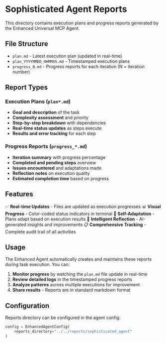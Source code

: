 # Sophisticated Agent Reports

This directory contains execution plans and progress reports generated by the Enhanced Universal MCP Agent.

## File Structure

- `plan.md` - Latest execution plan (updated in real-time)
- `plan_YYYYMMDD_HHMMSS.md` - Timestamped execution plans
- `progress_N.md` - Progress reports for each iteration (N = iteration number)

## Report Types

### Execution Plans (`plan*.md`)
- **Goal and description** of the task
- **Complexity assessment** and priority
- **Step-by-step breakdown** with dependencies
- **Real-time status updates** as steps execute
- **Results and error tracking** for each step

### Progress Reports (`progress_*.md`)
- **Iteration summary** with progress percentage
- **Completed and pending steps** overview
- **Issues encountered** and adaptations made
- **Reflection notes** on execution quality
- **Estimated completion time** based on progress

## Features

✅ **Real-time Updates** - Files are updated as execution progresses
📊 **Visual Progress** - Color-coded status indicators in terminal
🔄 **Self-Adaptation** - Plans adapt based on execution results
🧠 **Intelligent Reflection** - AI-generated insights and improvements
📋 **Comprehensive Tracking** - Complete audit trail of all activities

## Usage

The Enhanced Agent automatically creates and maintains these reports during task execution. You can:

1. **Monitor progress** by watching the `plan.md` file update in real-time
2. **Review detailed logs** in the timestamped progress reports
3. **Analyze patterns** across multiple executions for improvement
4. **Share results** - Reports are in standard markdown format

## Configuration

Reports directory can be configured in the agent config:

```python
config = EnhancedAgentConfig(
    reports_directory="../../reports/sophisticated_agent"
)
```